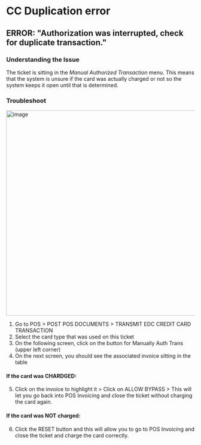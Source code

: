 # CC Duplication error 

## ERROR: "Authorization was interrupted, check for duplicate transaction." 

### Understanding the Issue

The ticket is sitting in the _Manual Authorized Transaction_ menu. This means that the system is unsure if the card was actually charged or not so the system keeps it open until that is determined. 

### Troubleshoot 

<img width="1163" height="549" alt="image" src="https://github.com/user-attachments/assets/2a59bf2d-0d4a-4147-96f0-72267598de15" />


1. Go to POS > POST POS DOCUMENTS > TRANSMIT EDC CREDIT CARD TRANSACTION
2. Select the card type that was used on this ticket
3. On the following screen, click on the button for Manually Auth Trans (upper left corner)
4. On the next screen, you should see the associated invoice sitting in the table
#### If the card was CHARDGED:
5. Click on the invoice to highlight it > Click on ALLOW BYPASS > This will let you go back into POS Invoicing and close the ticket without charging the card again.
#### If the card was NOT charged:
6. Click the RESET button and this will allow you to go to POS Invoicing and close the ticket and charge the card correctly.
